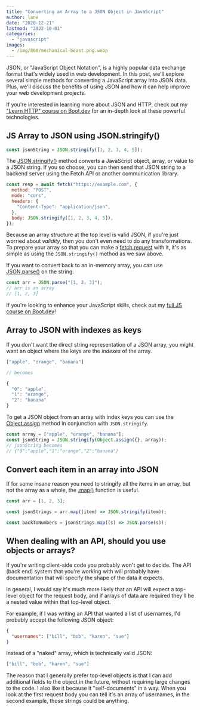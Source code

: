 ```yaml
---
title: "Converting an Array to a JSON Object in JavaScript"
author: lane
date: "2020-12-21"
lastmod: "2022-10-01"
categories:
  - "javascript"
images:
  - /img/800/mechanical-beast.png.webp
---
```


JSON, or "JavaScript Object Notation", is a highly popular data exchange format that's widely used in web development. In this post, we'll explore several simple methods for converting a JavaScript array into JSON data. Plus, we'll discuss the benefits of using JSON and how it can help improve your web development projects.

If you're interested in learning more about JSON and HTTP, check out my ["Learn HTTP" course on Boot.dev](https://www.boot.dev/courses/learn-http-clients-golang) for an in-depth look at these powerful technologies.

## JS Array to JSON using JSON.stringify()

```js
const jsonString = JSON.stringify([1, 2, 3, 4, 5]);
```

The [JSON.stringify()](https://developer.mozilla.org/en-US/docs/Web/JavaScript/Reference/Global_Objects/JSON/stringify) method converts a JavaScript object, array, or value to a JSON string. If you so choose, you can then send that JSON string to a backend server using the Fetch API or another communication library.

```js
const resp = await fetch("https://example.com", {
  method: "POST",
  mode: "cors",
  headers: {
    "Content-Type": "application/json",
  },
  body: JSON.stringify([1, 2, 3, 4, 5]),
});
```

Because an array structure at the top level is valid JSON, if you're just worried about _validity_, then you don't even need to do any transformations. To prepare your array so that you can make a [fetch request](https://developer.mozilla.org/en-US/docs/Web/API/Fetch_API/Using_Fetch) with it, it's as simple as using the `JSON.stringify()` method as we saw above.

If you want to convert back to an in-memory array, you can use [JSON.parse()](https://developer.mozilla.org/en-US/docs/Web/JavaScript/Reference/Global_Objects/JSON/parse) on the string.

```js
const arr = JSON.parse("[1, 2, 3]");
// arr is an array
// [1, 2, 3]
```

If you're looking to enhance your JavaScript skills, check out my [full JS course on Boot.dev](https://www.boot.dev/courses/learn-javascript)!

## Array to JSON with indexes as keys

If you don't want the direct string representation of a JSON array, you might want an object where the keys are the _indexes_ of the array.

```js
["apple", "orange", "banana"]

// becomes

{
  "0": "apple",
  "1": "orange",
  "2": "banana"
}
```

To get a JSON object from an array with index keys you can use the [Object.assign](https://developer.mozilla.org/en-US/docs/Web/JavaScript/Reference/Global_Objects/Object/assign) method in conjunction with `JSON.stringify`.

```js
const array = ["apple", "orange", "banana"];
const jsonString = JSON.stringify(Object.assign({}, array));
// jsonString becomes
// {"0":"apple","1":"orange","2":"banana"}
```

## Convert each item in an array into JSON

If for some insane reason you need to stringify all the items in an array, but not the array as a whole, the [.map()](/javascript/javascript-map-function/) function is useful.

```js
const arr = [1, 2, 3];

const jsonStrings = arr.map((item) => JSON.stringify(item));

const backToNumbers = jsonStrings.map((s) => JSON.parse(s));
```

## When dealing with an API, should you use objects or arrays?

If you're writing client-side code you probably won't get to decide. The API (back end) system that you're working with will probably have documentation that will specify the shape of the data it expects.

In general, I would say it's much more likely that an API will expect a top-level object for the request body, and if arrays of data are required they'll be a nested value within that top-level object.

For example, if I was writing an API that wanted a list of usernames, I'd probably accept the following JSON object:

```json
{
  "usernames": ["bill", "bob", "karen", "sue"]
}
```

Instead of a "naked" array, which is technically valid JSON:

```json
["bill", "bob", "karen", "sue"]
```

The reason that I generally prefer top-level objects is that I can add additional fields to the object in the future, without requiring large changes to the code. I also like it because it "self-documents" in a way. When you look at the first request body you can tell it's an array of usernames, in the second example, those strings could be anything.
